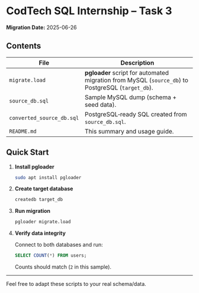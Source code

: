 # CodTech SQL Internship – Task 3

**Migration Date:** 2025-06-26

## Contents
| File | Description |
|------|-------------|
| `migrate.load` | **pgloader** script for automated migration from MySQL (`source_db`) to PostgreSQL (`target_db`). |
| `source_db.sql` | Sample MySQL dump (schema + seed data). |
| `converted_source_db.sql` | PostgreSQL‑ready SQL created from `source_db.sql`. |
| `README.md` | This summary and usage guide. |

## Quick Start

1. **Install pgloader**

   ```bash
   sudo apt install pgloader
   ```

2. **Create target database**

   ```bash
   createdb target_db
   ```

3. **Run migration**

   ```bash
   pgloader migrate.load
   ```

4. **Verify data integrity**

   Connect to both databases and run:

   ```sql
   SELECT COUNT(*) FROM users;
   ```

   Counts should match (`2` in this sample).

---

Feel free to adapt these scripts to your real schema/data.
